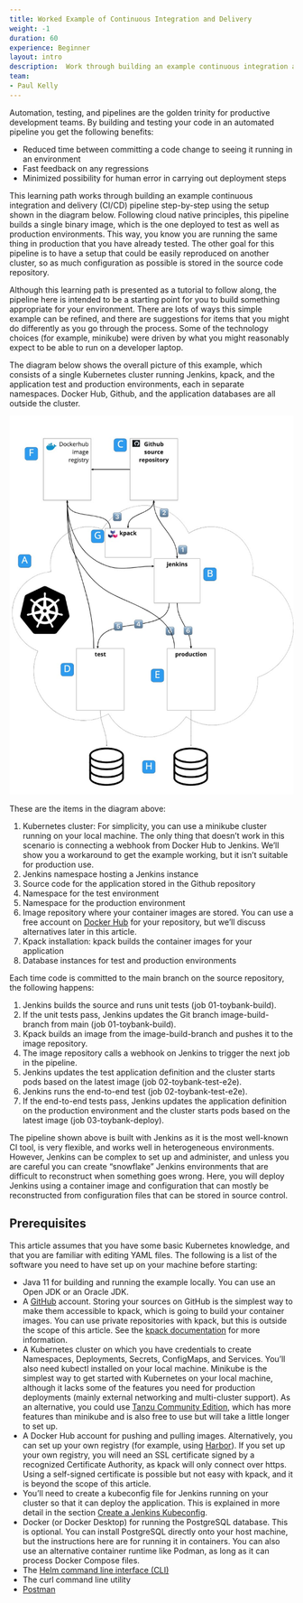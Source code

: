 ```yaml
---
title: Worked Example of Continuous Integration and Delivery
weight: -1
duration: 60
experience: Beginner
layout: intro
description:  Work through building an example continuous integration and delivery (CI/CD) pipeline step-by-step 
team:
- Paul Kelly
---
```


Automation, testing, and pipelines are the golden trinity for productive development teams. By building and testing your code in an automated pipeline you get the following benefits: 



* Reduced time between committing a code change to seeing it running in an environment
* Fast feedback on any regressions
* Minimized possibility for human error in carrying out deployment steps

This learning path works through building an example continuous integration and delivery (CI/CD) pipeline step-by-step using the setup shown in the diagram below. Following cloud native principles, this pipeline builds a single binary image, which is the one deployed to test as well as production environments. This way, you know you are running the same thing in production that you have already tested. The other goal for this pipeline is to have a setup that could be easily reproduced on another cluster, so as much configuration as possible is stored in the source code repository. 

Although this learning path is presented as a tutorial to follow along, the pipeline here is intended to be a starting point for you to build something appropriate for your environment. There are lots of ways this simple example can be refined, and there are suggestions for items that you might do differently as you go through the process. Some of the technology choices (for example, minikube) were driven by what you might reasonably expect to be able to run on a developer laptop. 

The diagram below shows the overall picture of this example, which consists of a single Kubernetes cluster running Jenkins, kpack, and the application test and production environments, each in separate namespaces. Docker Hub, Github, and the application databases are all outside the cluster. 

![alt_text](images/image1.jpg "image_tooltip")

These are the items in the diagram above: 

1. Kubernetes cluster: For simplicity, you can use a minikube cluster running on your local machine. The only thing that doesn’t work in this scenario is connecting a webhook from Docker Hub to Jenkins. We’ll show you a workaround to get the example working, but it isn’t suitable for production use. 
2. Jenkins namespace hosting a Jenkins instance 
3. Source code for the application stored in the Github repository 
4. Namespace for the test environment 
5. Namespace for the production environment 
6. Image repository where your container images are stored. You can use a free account on [Docker Hub](http://hub.docker.com) for your repository, but we’ll discuss alternatives later in this article. 
7. Kpack installation: kpack builds the container images for your application 
8. Database instances for test and production environments 

Each time code is committed to the main branch on the source repository, the following happens: 



1. Jenkins builds the source and runs unit tests (job 01-toybank-build). 
2. If the unit tests pass, Jenkins updates the Git branch image-build-branch from main (job 01-toybank-build). 
3. Kpack builds an image from the image-build-branch and pushes it to the image repository. 
4. The image repository calls a webhook on Jenkins to trigger the next job in the pipeline.
5. Jenkins updates the test application definition and the cluster starts pods based on the latest image (job 02-toybank-test-e2e).
6. Jenkins runs the end-to-end test (job 02-toybank-test-e2e). 
7. If the end-to-end tests pass, Jenkins updates the application definition on the production environment and the cluster starts pods based on the latest image (job 03-toybank-deploy).

The pipeline shown above is built with Jenkins as it is the most well-known CI tool, is very flexible, and works well in heterogeneous environments. However, Jenkins can be complex to set up and administer, and unless you are careful you can create “snowflake” Jenkins environments that are difficult to reconstruct when something goes wrong. Here, you will deploy Jenkins using a container image and configuration that can mostly be reconstructed from configuration files that can be stored in source control.


## Prerequisites

This article assumes that you have some basic Kubernetes knowledge, and that you are familiar with editing YAML files. The following is a list of the software you need to have set up on your machine before starting: 



* Java 11 for building and running the example locally. You can use an Open JDK or an Oracle JDK. 
* A [GitHub](http://github.com) account. Storing your sources on GitHub is the simplest way to make them accessible to kpack, which is going to build your container images. You can use private repositories with kpack, but this is outside the scope of this article. See the [kpack documentation](https://buildpacks.io/docs/tools/kpack/) for more information. 
* A Kubernetes cluster on which you have credentials to create Namespaces, Deployments, Secrets, ConfigMaps, and Services. You’ll also need kubectl installed on your local machine. Minikube is the simplest way to get started with Kubernetes on your local machine, although it lacks some of the features you need for production deployments (mainly external networking and multi-cluster support). As an alternative, you could use [Tanzu Community Edition](https://tanzucommunityedition.io/), which has more features than minikube and is also free to use but will take a little longer to set up. 
* A Docker Hub account for pushing and pulling images. Alternatively, you can set up your own registry (for example, using [Harbor](https://goharbor.io/)). If you set up your own registry, you will need an SSL certificate signed by a recognized Certificate Authority, as kpack will only connect over https. Using a self-signed certificate is possible but not easy with kpack, and it is beyond the scope of this article. 
* You’ll need to create a kubeconfig file for Jenkins running on your cluster so that it can deploy the application. This is explained in more detail in the section [Create a Jenkins Kubeconfig](/learningpaths/worked-example-of-continuous-integration-and-delivery/03-install-jenkins/#install-jenkins-with-helm). 
* Docker (or Docker Desktop) for running the PostgreSQL database. This is optional. You can install PostgreSQL directly onto your host machine, but the instructions here are for running it in containers. You can also use an alternative container runtime like Podman, as long as it can process Docker Compose files. 
* The [Helm command line interface (CLI)](https://helm.sh/docs/intro/quickstart/) 
* The curl command line utility 
* [Postman](https://www.postman.com/downloads/) 
